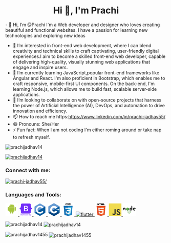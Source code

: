 <h1 align="center">Hi 👋, I'm Prachi</h1>
- 👋 Hi, I’m @Prachi I'm a Web developer and designer who loves creating beautiful and functional websites. I have a passion for learning new technologies and exploring new ideas

- 👀 I’m interested in  front-end web development, where I can blend creativity and technical skills to craft captivating, user-friendly digital experiences.I aim to become a skilled front-end web developer, capable of delivering high-quality, visually stunning web applications that engage and inspire users.
- 🌱 I’m currently learning JavaScript,popular front-end frameworks like Angular and React. I'm also proficient in Bootstrap, which enables me to craft responsive, mobile-first UI components. On the back-end, I'm learning Node.js, which allows me to build fast, scalable server-side applications.
- 💞️ I’m looking to collaborate on with open-source projects that harness the power of Artificial Intelligence (AI), DevOps, and automation to drive innovation and efficiency.
- 📫 How to reach me https:https://www.linkedin.com/in/prachi-jadhav55/
- 😄 Pronouns: She/Her
- ⚡ Fun fact: When I am not coding I'm either roming around or take nap to refresh myself.

<!---
PrachiJadhav14/PrachiJadhav14 is a ✨ special ✨ repository because its `README.md` (this file) appears on your GitHub profile.
You can click the Preview link to take a look at your changes.
--->

<p align="left"> <img src="https://komarev.com/ghpvc/?username=prachijadhav14&label=Profile%20views&color=0e75b6&style=flat" alt="prachijadhav14" /> </p>

<p align="left"> <a href="https://github.com/ryo-ma/github-profile-trophy"><img src="https://github-profile-trophy.vercel.app/?username=prachijadhav14" alt="prachijadhav14" /></a> </p>


<h3 align="left">Connect with me:</h3>
<p align="left">
  <a href="https://www.linkedin.com/in/prachi-jadhav55/" target="_blank">
    <img src="https://img.shields.io/badge/LinkedIn-blue?logo=linkedin" alt="prachi-jadhav55/" height="50" width="80">
  </a>

<h3 align="left">Languages and Tools:</h3>
<p align="left"> <a href="https://developer.android.com" target="_blank" rel="noreferrer"> <img src="https://raw.githubusercontent.com/devicons/devicon/master/icons/android/android-original-wordmark.svg" alt="android" width="40" height="40"/> </a> <a href="https://getbootstrap.com" target="_blank" rel="noreferrer"> <img src="https://raw.githubusercontent.com/devicons/devicon/master/icons/bootstrap/bootstrap-plain-wordmark.svg" alt="bootstrap" width="40" height="40"/> </a> <a href="https://www.cprogramming.com/" target="_blank" rel="noreferrer"> <img src="https://raw.githubusercontent.com/devicons/devicon/master/icons/c/c-original.svg" alt="c" width="40" height="40"/> </a> <a href="https://www.w3schools.com/cpp/" target="_blank" rel="noreferrer"> <img src="https://raw.githubusercontent.com/devicons/devicon/master/icons/cplusplus/cplusplus-original.svg" alt="cplusplus" width="40" height="40"/> </a> <a href="https://www.w3schools.com/css/" target="_blank" rel="noreferrer"> <img src="https://raw.githubusercontent.com/devicons/devicon/master/icons/css3/css3-original-wordmark.svg" alt="css3" width="40" height="40"/> </a> <a href="https://flutter.dev" target="_blank" rel="noreferrer"> <img src="https://www.vectorlogo.zone/logos/flutterio/flutterio-icon.svg" alt="flutter" width="40" height="40"/> </a> <a href="https://www.w3.org/html/" target="_blank" rel="noreferrer"> <img src="https://raw.githubusercontent.com/devicons/devicon/master/icons/html5/html5-original-wordmark.svg" alt="html5" width="40" height="40"/> </a> <a href="https://developer.mozilla.org/en-US/docs/Web/JavaScript" target="_blank" rel="noreferrer"> <img src="https://raw.githubusercontent.com/devicons/devicon/master/icons/javascript/javascript-original.svg" alt="javascript" width="40" height="40"/> </a> <a href="https://nodejs.org" target="_blank" rel="noreferrer"> <img src="https://raw.githubusercontent.com/devicons/devicon/master/icons/nodejs/nodejs-original-wordmark.svg" alt="nodejs" width="40" height="40"/> </a> </p>

<p><img align="left" src="https://github-readme-stats.vercel.app/api/top-langs?username=prachijadhav14&show_icons=true&locale=en&layout=compact" alt="prachijadhav14" /></p>

<p>&nbsp;<img align="center" src="https://github-readme-stats.vercel.app/api?username=prachijadhav14&show_icons=true&locale=en" alt="prachijadhav14" /></p>
<p><img align="left" src="https://github-readme-stats.vercel.app/api/top-langs?username=prachijadhav1455&show_icons=true&locale=en&layout=compact" alt="prachijadhav1455" /></p>

<p>&nbsp;<img align="center" src="https://github-readme-stats.vercel.app/api?username=prachijadhav1455&show_icons=true&locale=en" alt="prachijadhav1455" /></p>


